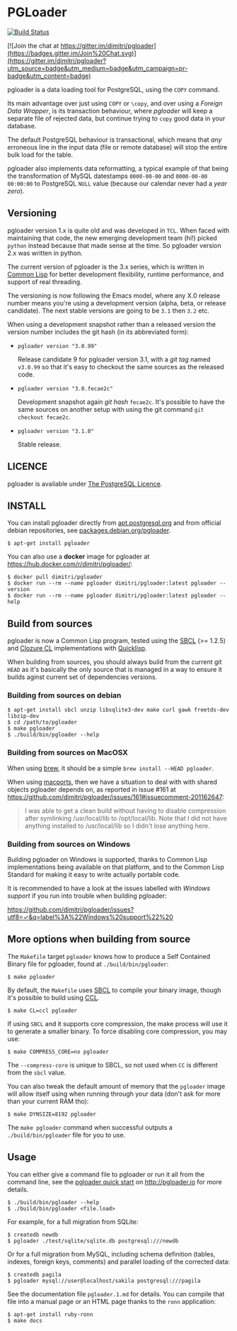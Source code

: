 # PGLoader

[![Build Status](https://travis-ci.org/dimitri/pgloader.svg?branch=master)](https://travis-ci.org/dimitri/pgloader)

[![Join the chat at https://gitter.im/dimitri/pgloader](https://badges.gitter.im/Join%20Chat.svg)](https://gitter.im/dimitri/pgloader?utm_source=badge&utm_medium=badge&utm_campaign=pr-badge&utm_content=badge)

pgloader is a data loading tool for PostgreSQL, using the `COPY` command.

Its main advantage over just using `COPY` or `\copy`, and over using a
*Foreign Data Wrapper*, is its transaction behaviour, where *pgloader*
will keep a separate file of rejected data, but continue trying to
`copy` good data in your database.

The default PostgreSQL behaviour is transactional, which means that
*any* erroneous line in the input data (file or remote database) will
stop the entire bulk load for the table.

pgloader also implements data reformatting, a typical example of that
being the transformation of MySQL datestamps `0000-00-00` and
`0000-00-00 00:00:00` to PostgreSQL `NULL` value (because our calendar
never had a *year zero*).

## Versioning

pgloader version 1.x is quite old and was developed in `TCL`.
When faced with maintaining that code, the new emerging development
team (hi!) picked `python` instead because that made sense at the
time. So pgloader version 2.x was written in python.

The current version of pgloader is the 3.x series, which is written in
[Common Lisp](http://cliki.net/) for better development flexibility,
runtime performance, and support of real threading.

The versioning is now following the Emacs model, where any X.0 release
number means you're using a development version (alpha, beta, or release
candidate). The next stable versions are going to be `3.1` then `3.2` etc.

When using a development snapshot rather than a released version the version
number includes the git hash (in its abbreviated form):

  - `pgloader version "3.0.99"`
  
     Release candidate 9 for pgloader version 3.1, with a *git tag* named
     `v3.0.99` so that it's easy to checkout the same sources as the
     released code.
     
  - `pgloader version "3.0.fecae2c"`
  
     Development snapshot again *git hash* `fecae2c`. It's possible to have
     the same sources on another setup with using the git command `git
     checkout fecae2c`.

  - `pgloader version "3.1.0"`
  
     Stable release.

## LICENCE

pgloader is available under [The PostgreSQL Licence](http://www.postgresql.org/about/licence/).

## INSTALL

You can install pgloader directly from
[apt.postgresql.org](https://wiki.postgresql.org/wiki/Apt) and from official
debian repositories, see
[packages.debian.org/pgloader](https://packages.debian.org/search?keywords=pgloader).

    $ apt-get install pgloader

You can also use a **docker** image for pgloader at
<https://hub.docker.com/r/dimitri/pgloader/>:

    $ docker pull dimitri/pgloader
    $ docker run --rm --name pgloader dimitri/pgloader:latest pgloader --version
    $ docker run --rm --name pgloader dimitri/pgloader:latest pgloader --help

## Build from sources

pgloader is now a Common Lisp program, tested using the
[SBCL](http://sbcl.org/) (>= 1.2.5) and
[Clozure CL](http://ccl.clozure.com/) implementations with
[Quicklisp](http://www.quicklisp.org/beta/).

When building from sources, you should always build from the current git
`HEAD` as it's basically the only source that is managed in a way to ensure
it builds aginst current set of dependencies versions.

### Building from sources on debian

    $ apt-get install sbcl unzip libsqlite3-dev make curl gawk freetds-dev libzip-dev
    $ cd /path/to/pgloader
	$ make pgloader
	$ ./build/bin/pgloader --help

### Building from sources on MacOSX

When using [brew](https://brew.sh), it should be a simple `brew install
--HEAD pgloader`.

When using [macports](https://www.macports.org), then we have a situation to
deal with with shared objects pgloader depends on, as reported in issue #161
at <https://github.com/dimitri/pgloader/issues/161#issuecomment-201162647>:

> I was able to get a clean build without having to disable compression after
> symlinking /usr/local/lib to /opt/local/lib. Note that I did not have
> anything installed to /usr/local/lib so I didn't lose anything here.

### Building from sources on Windows

Building pgloader on Windows is supported, thanks to Common Lisp
implementations being available on that platform, and to the Common Lisp
Standard for making it easy to write actually portable code.

It is recommended to have a look at the issues labelled with *Windows
support* if you run into trouble when building
pgloader:

<https://github.com/dimitri/pgloader/issues?utf8=✓&q=label%3A%22Windows%20support%22%20>

## More options when building from source

The `Makefile` target `pgloader` knows how to produce a Self Contained
Binary file for pgloader, found at `./build/bin/pgloader`:

    $ make pgloader

By default, the `Makefile` uses [SBCL](http://sbcl.org/) to compile your
binary image, though it's possible to build using
[CCL](http://ccl.clozure.com/).

    $ make CL=ccl pgloader

If using `SBCL` and it supports core compression, the make process will
use it to generate a smaller binary.  To force disabling core
compression, you may use:

    $ make COMPRESS_CORE=no pgloader

The `--compress-core` is unique to SBCL, so not used when `CC` is different
from the `sbcl` value.

You can also tweak the default amount of memory that the `pgloader` image
will allow itself using when running through your data (don't ask for more
than your current RAM tho):

    $ make DYNSIZE=8192 pgloader

The `make pgloader` command when successful outputs a `./build/bin/pgloader`
file for you to use.

## Usage

You can either give a command file to pgloader or run it all from the
command line, see the
[pgloader quick start](http://pgloader.io/howto/quickstart.html) on
<http://pgloader.io> for more details.

    $ ./build/bin/pgloader --help
    $ ./build/bin/pgloader <file.load>

For example, for a full migration from SQLite:

    $ createdb newdb
    $ pgloader ./test/sqlite/sqlite.db postgresql:///newdb

Or for a full migration from MySQL, including schema definition (tables,
indexes, foreign keys, comments) and parallel loading of the corrected data:

    $ createdb pagila
    $ pgloader mysql://user@localhost/sakila postgresql:///pagila

See the documentation file `pgloader.1.md` for details. You can compile that
file into a manual page or an HTML page thanks to the `ronn` application:

    $ apt-get install ruby-ronn
	$ make docs
